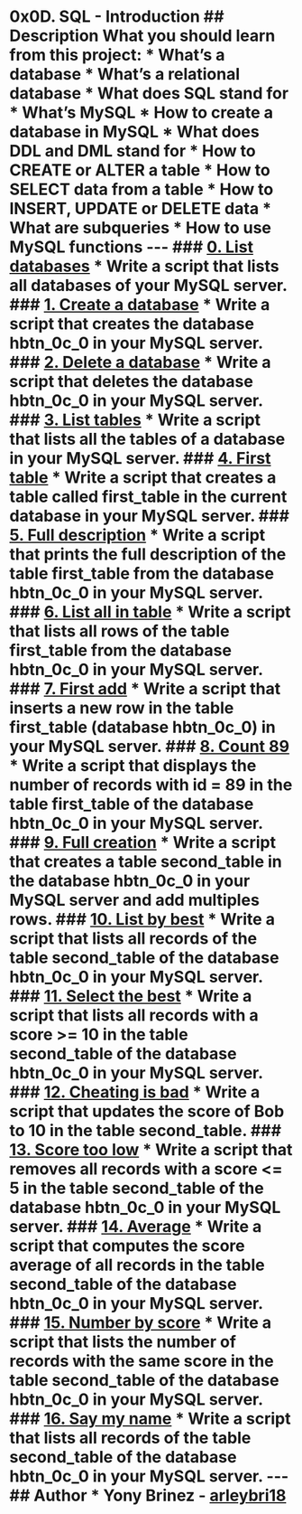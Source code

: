 # 0x0D. SQL - Introduction  ## Description What you should learn from this project:  * What’s a database * What’s a relational database * What does SQL stand for * What’s MySQL * How to create a database in MySQL * What does DDL and DML stand for * How to CREATE or ALTER a table * How to SELECT data from a table * How to INSERT, UPDATE or DELETE data * What are subqueries * How to use MySQL functions  ---  ### [0. List databases](./0-list_databases.sql) * Write a script that lists all databases of your MySQL server.   ### [1. Create a database](./1-create_database_if_missing.sql) * Write a script that creates the database hbtn_0c_0 in your MySQL server.   ### [2. Delete a database](./2-remove_database.sql) * Write a script that deletes the database hbtn_0c_0 in your MySQL server.   ### [3. List tables](./3-list_tables.sql) * Write a script that lists all the tables of a database in your MySQL server.   ### [4. First table](./4-first_table.sql) * Write a script that creates a table called first_table in the current database in your MySQL server.   ### [5. Full description](./5-full_table.sql) * Write a script that prints the full description of the table first_table from the database hbtn_0c_0 in your MySQL server.   ### [6. List all in table](./6-list_values.sql) * Write a script that lists all rows of the table first_table from the database hbtn_0c_0 in your MySQL server.   ### [7. First add](./7-insert_value.sql) * Write a script that inserts a new row in the table first_table (database hbtn_0c_0) in your MySQL server.   ### [8. Count 89](./8-count_89.sql) * Write a script that displays the number of records with id = 89 in the table first_table of the database hbtn_0c_0 in your MySQL server.   ### [9. Full creation](./9-full_creation.sql) * Write a script that creates a table second_table in the database hbtn_0c_0 in your MySQL server and add multiples rows.   ### [10. List by best](./10-top_score.sql) * Write a script that lists all records of the table second_table of the database hbtn_0c_0 in your MySQL server.   ### [11. Select the best](./11-best_score.sql) * Write a script that lists all records with a score >= 10 in the table second_table of the database hbtn_0c_0 in your MySQL server.   ### [12. Cheating is bad](./12-no_cheating.sql) * Write a script that updates the score of Bob to 10 in the table second_table.   ### [13. Score too low](./13-change_class.sql) * Write a script that removes all records with a score <= 5 in the table second_table of the database hbtn_0c_0 in your MySQL server.   ### [14. Average](./14-average.sql) * Write a script that computes the score average of all records in the table second_table of the database hbtn_0c_0 in your MySQL server.   ### [15. Number by score](./15-groups.sql) * Write a script that lists the number of records with the same score in the table second_table of the database hbtn_0c_0 in your MySQL server.   ### [16. Say my name](./16-no_link.sql) * Write a script that lists all records of the table second_table of the database hbtn_0c_0 in your MySQL server.  ---  ## Author * **Yony Brinez** - [arleybri18](https://github.com/arleybri18/)

